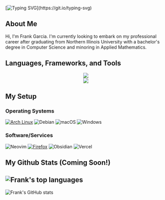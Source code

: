 [![Typing SVG](https://readme-typing-svg.demolab.com?font=&pause=1000&width=435&height=25&lines=Welcome+to+my+GitHub+page!)](https://git.io/typing-svg)

## About Me
Hi, I'm Frank Garcia. I'm currently looking to embark on my professional career after graduating from Northern Illinois University with a bachelor's degree in Computer Science and minoring in Applied Mathematics. 

## Languages, Frameworks, and Tools
<div align="center">
  <img src="https://skillicons.dev/icons?i=java,py,cpp,c,js,react,html,css,nodejs,php,jquery,r" />
  <br />
  <img src="https://skillicons.dev/icons?i=linux,git,mysql,vim,neovim,idea,vscode,bash,powershell,raspberrypi" />
</div>

## My Setup

### Operating Systems
[![Arch Linux](https://img.shields.io/badge/Arch_Linux-1793D1?style=for-the-badge&logo=arch-linux&logoColor=white)](https://archlinux.org/)
![Debian](https://img.shields.io/badge/Debian-D70A53?style=for-the-badge&logo=debian&logoColor=white)
![macOS](https://img.shields.io/badge/mac%20os-000000?style=for-the-badge&logo=Apple&logoColor=white)
![Windows](https://img.shields.io/badge/Windows-0078D6?style=for-the-badge&logo=windows&logoColor=white)

### Software/Services
![Neovim](https://img.shields.io/badge/NeoVim-%2357A143.svg?&style=for-the-badge&logo=neovim&logoColor=white)
[![Firefox](https://img.shields.io/badge/Firefox_Browser-FF7139?style=for-the-badge&logo=Firefox-Browser&logoColor=white)](https://www.mozilla.org/en-US/firefox/new/)
![Obsidian](https://img.shields.io/badge/Obsidian-%23483699.svg?style=for-the-badge&logo=obsidian&logoColor=white)
![Vercel](https://img.shields.io/badge/vercel-%23000000.svg?style=for-the-badge&logo=vercel&logoColor=white)

## My Github Stats (Coming Soon!)
![Frank's top languages](https://github-readme-stats.vercel.app/api/top-langs/?username=frank-xyz&theme=tokyonight)
---
![Frank's GitHub stats](https://github-readme-stats.vercel.app/api?username=frank-xyz&theme=tokyonight\&rank_icon=github)
